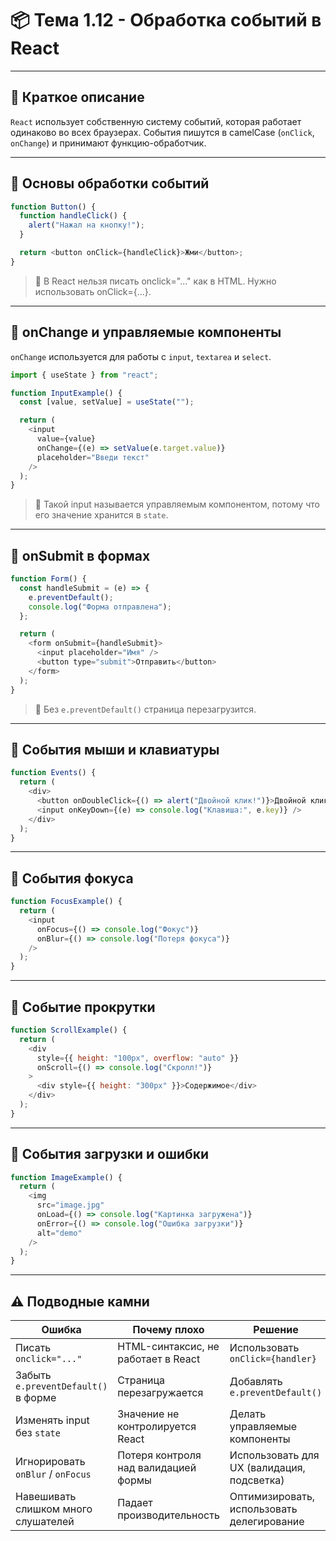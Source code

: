 # 📦 Тема 1.12 - Обработка событий в React

---

## 🔹 Краткое описание

`React` использует собственную систему событий, которая работает одинаково во всех браузерах.
События пишутся в camelCase (`onClick`, `onChange`) и принимают функцию-обработчик.

---

## 🔹 Основы обработки событий

```javascript
function Button() {
  function handleClick() {
    alert("Нажал на кнопку!");
  }

  return <button onClick={handleClick}>Жми</button>;
}
```

> 📌 В React нельзя писать onclick="..." как в HTML. Нужно использовать onClick={...}.

---

## 🔹 onChange и управляемые компоненты

`onChange` используется для работы с `input`, `textarea` и `select`.

```javascript
import { useState } from "react";

function InputExample() {
  const [value, setValue] = useState("");

  return (
    <input
      value={value}
      onChange={(e) => setValue(e.target.value)}
      placeholder="Введи текст"
    />
  );
}
```

> 📌 Такой input называется управляемым компонентом, потому что его значение хранится в `state`.

---

## 🔹 onSubmit в формах

```javascript
function Form() {
  const handleSubmit = (e) => {
    e.preventDefault();
    console.log("Форма отправлена");
  };

  return (
    <form onSubmit={handleSubmit}>
      <input placeholder="Имя" />
      <button type="submit">Отправить</button>
    </form>
  );
}
```

> 📌 Без `e.preventDefault()` страница перезагрузится.

---

## 🔹 События мыши и клавиатуры

```javascript
function Events() {
  return (
    <div>
      <button onDoubleClick={() => alert("Двойной клик!")}>Двойной клик</button>
      <input onKeyDown={(e) => console.log("Клавиша:", e.key)} />
    </div>
  );
}
```

---

## 🔹 События фокуса

```javascript
function FocusExample() {
  return (
    <input
      onFocus={() => console.log("Фокус")}
      onBlur={() => console.log("Потеря фокуса")}
    />
  );
}
```

---

## 🔹 Событие прокрутки

```javascript
function ScrollExample() {
  return (
    <div
      style={{ height: "100px", overflow: "auto" }}
      onScroll={() => console.log("Скролл!")}
    >
      <div style={{ height: "300px" }}>Содержимое</div>
    </div>
  );
}
```

---

## 🔹 События загрузки и ошибки

```javascript
function ImageExample() {
  return (
    <img
      src="image.jpg"
      onLoad={() => console.log("Картинка загружена")}
      onError={() => console.log("Ошибка загрузки")}
      alt="demo"
    />
  );
}
```

---

## ⚠️ Подводные камни

| Ошибка                              | Почему плохо                         | Решение                                    |
| ----------------------------------- | ------------------------------------ | ------------------------------------------ |
| Писать `onclick="..."`              | HTML-синтаксис, не работает в React  | Использовать `onClick={handler}`           |
| Забыть `e.preventDefault()` в форме | Страница перезагружается             | Добавлять `e.preventDefault()`             |
| Изменять input без `state`          | Значение не контролируется React     | Делать управляемые компоненты              |
| Игнорировать `onBlur` / `onFocus`   | Потеря контроля над валидацией формы | Использовать для UX (валидация, подсветка) |
| Навешивать слишком много слушателей | Падает производительность            | Оптимизировать, использовать делегирование |
